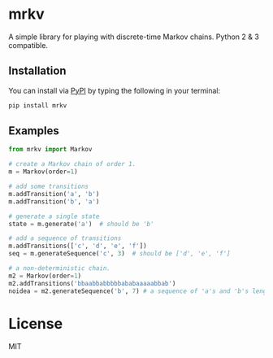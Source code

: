 mrkv
====

A simple library for playing with discrete-time Markov chains. Python 2 & 3
compatible.

## Installation

You can install via [PyPI](https://pypi.python.org/pypi) by typing the
following in your terminal:
```sh
pip install mrkv
```

## Examples
```python
from mrkv import Markov

# create a Markov chain of order 1.
m = Markov(order=1)           

# add some transitions
m.addTransition('a', 'b')     
m.addTransition('b', 'a')

# generate a single state
state = m.generate('a')  # should be 'b'

# add a sequence of transitions
m.addTransitions(['c', 'd', 'e', 'f'])
seq = m.generateSequence('c', 3)  # should be ['d', 'e', 'f']

# a non-deterministic chain.
m2 = Markov(order=1)
m2.addTransitions('bbaabbabbbbbababaaaaabbab')
noidea = m2.generateSequence('b', 7) # a sequence of 'a's and 'b's length 7
```

# License
MIT

